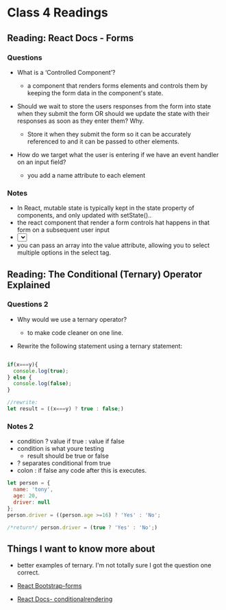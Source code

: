 # Class 4 Readings

## Reading: React Docs - Forms

### Questions

- What is a ‘Controlled Component’?
  - a component that renders forms elements and controls them by keeping the form data in the component's state.

- Should we wait to store the users responses from the form into state when they submit the form OR should we update the state with their responses as soon as they enter them? Why.
  - Store it when they submit the form so it can be accurately referenced to and it can be passed to other elements.

- How do we target what the user is entering if we have an event handler on an input field?
  - you add a name attribute to each element

### Notes

- In React, mutable state is typically kept in the state property of components, and only updated with setState()..
- the react component that render a form controls hat happens in that form on a subsequent user input
- <select> creates a drop down  list.
- you can pass an array into the value attribute, allowing you to select multiple options in the select tag.

## Reading: The Conditional (Ternary) Operator Explained

### Questions 2

- Why would we use a ternary operator?
  - to make code cleaner on one line. 

- Rewrite the following statement using a ternary statement:

``` js

if(x===y){
  console.log(true);
} else {
  console.log(false);
}

//rewrite:
let result = ((x===y) ? true : false;)
```

### Notes 2

- condition ? value if true : value if false
- condition is what youre testing
  - result should be true or false
- ? separates conditional from true
- colon : if false any code after this is executes.

```js
let person = {
  name: 'tony',
  age: 20,
  driver: null
};
person.driver = ((person.age >=16) ? 'Yes' : 'No';

/*return*/ person.driver = (true ? 'Yes' : 'No';)

```

## Things I want to know more about

- better examples of ternary. I'm not totally sure I got the question one correct.

- [React Bootstrap-forms](https://react-bootstrap.github.io/forms/overview/)
- [React Docs- conditionalrendering](https://reactjs.org/docs/conditional-rendering.html)
